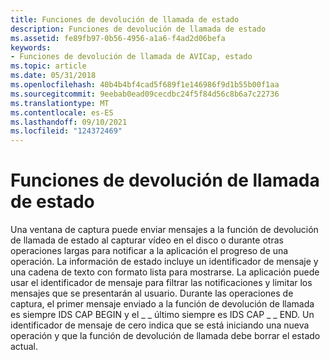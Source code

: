 ```yaml
---
title: Funciones de devolución de llamada de estado
description: Funciones de devolución de llamada de estado
ms.assetid: fe89fb97-0b56-4956-a1a6-f4ad2d06befa
keywords:
- Funciones de devolución de llamada de AVICap, estado
ms.topic: article
ms.date: 05/31/2018
ms.openlocfilehash: 40b4b4bf4cad5f689f1e146986f9d1b55b00f1aa
ms.sourcegitcommit: 9eebab0ead09cecdbc24f5f84d56c8b6a7c22736
ms.translationtype: MT
ms.contentlocale: es-ES
ms.lasthandoff: 09/10/2021
ms.locfileid: "124372469"
---
```

# <a name="status-callback-functions"></a>Funciones de devolución de llamada de estado

Una ventana de captura puede enviar mensajes a la función de devolución de llamada de estado al capturar vídeo en el disco o durante otras operaciones largas para notificar a la aplicación el progreso de una operación. La información de estado incluye un identificador de mensaje y una cadena de texto con formato lista para mostrarse. La aplicación puede usar el identificador de mensaje para filtrar las notificaciones y limitar los mensajes que se presentarán al usuario. Durante las operaciones de captura, el primer mensaje enviado a la función de devolución de llamada es siempre IDS CAP BEGIN y el \_ \_ último siempre es IDS CAP \_ \_ END. Un identificador de mensaje de cero indica que se está iniciando una nueva operación y que la función de devolución de llamada debe borrar el estado actual.

 

 





